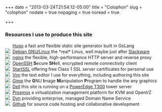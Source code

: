+++
date = "2013-03-24T21:54:12-05:00"
title = "Colophon"
slug = "colophon"
nodate = true
nopaging = true
noread = true

+++

<h3>Resources I use to produce this site</h3>
<img src="/colophon/hugo.png" height="16" weight="16" border="0">&nbsp;&nbsp;<a href="http://gohugo.io/">Hugo</a> a fast and flexible static site generator built in GoLang<br />
<img src="/colophon/debian.png" border="0">&nbsp;&nbsp;<a href="http://debian.org">Debian GNU/Linux</a> the *real* Linux, well maybe just after <a href="http://slackware.com">Slackware</a><br />
<img src="/colophon/nginx.png" border="0">&nbsp;&nbsp;<a href="http://nginx.org">nginx</a> the flexible, high-performance HTTP server and reverse proxy<br />
<img src="/colophon/openssh.png" border="0">&nbsp;&nbsp;<a href="http://openssh.org">OpenSSH</a> <b>S</b>ecure <b>SH</b>ell, encrypted remote connectivity client<br />
<img src="/colophon/startssl.png" border="0">&nbsp;&nbsp;<a href="https://startssl.org">StartSSL</a> offering free Class 1 SSL server certificates for personal use<br />
<img src="/colophon/vim.png" border="0">&nbsp;&nbsp;<a href="http://www.vim.org">Vim</a> the text editor I use for everything, including authoring this site<br />
<img src="/colophon/gimp.png" border="0">&nbsp;&nbsp;<a href="http://www.gimp.org">Gimp</a> the <b>G</b>NU <b>I</b>mage <b>M</b>anipulation <b>P</b>rogram to handle the any graphics<br />
<img src="/colophon/dell.png" border="0">&nbsp;&nbsp;<a href="http://www.dell.com">Dell</a> this site is running on a <a href="https://www.dell.com/us/dfb/p/poweredge-t300/pd">PowerEdge T300</a> tower server</a><br />
<img src="/colophon/proxmox.png" border="0">&nbsp;&nbsp;<a href="http://www.proxmox.com/">Proxmox</a> a virtualization management platform for KVM and OpenVZ<br />
<img src="/colophon/dyndns.png" border="0">&nbsp;&nbsp;<a href="https://dyn.com">Dyn</a> providing enterprise, managed Domain Name Service<br />
<img src="/colophon/github.png" border="0">&nbsp;&nbsp;<a href="http://github.com">Github</a> for source code hosting and collaborative development<br />
